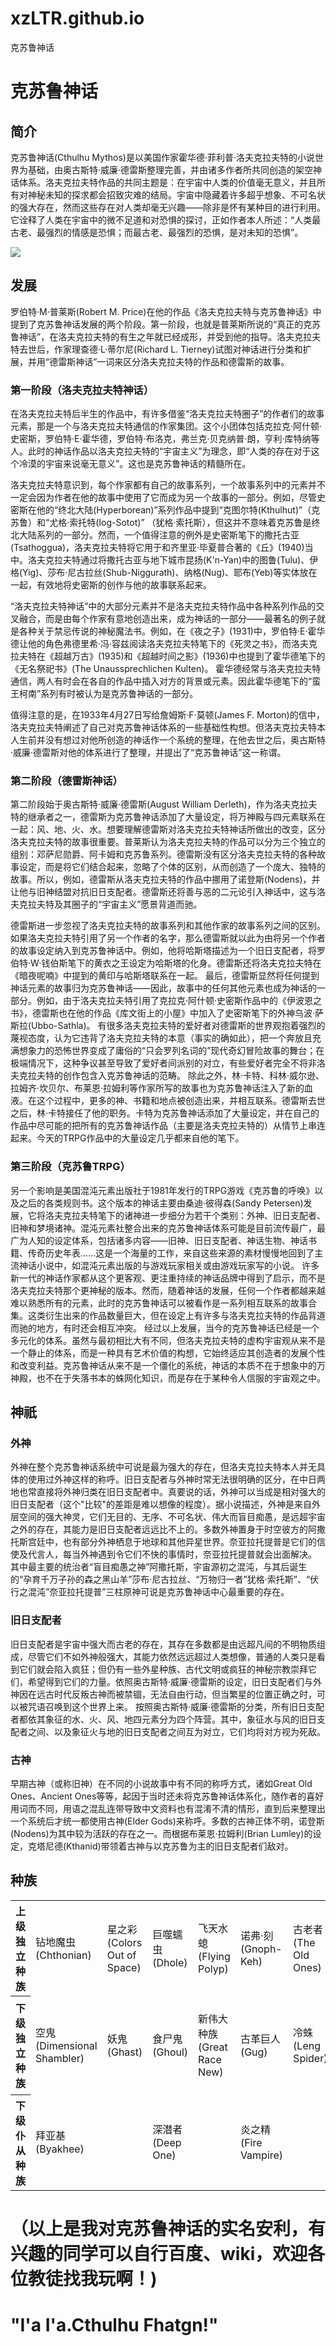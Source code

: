 # xzLTR.github.io
<html>
	<body>		
		<head>克苏鲁神话</head>
		<h1>克苏鲁神话</h1>
		<h2>简介</h2>
		<p>克苏鲁神话(Cthulhu Mythos)是以美国作家霍华德·菲利普·洛夫克拉夫特的小说世界为基础，由奥古斯特·威廉·德雷斯整理完善，并由诸多作者所共同创造的架空神话体系。洛夫克拉夫特作品的共同主题是：在宇宙中人类的价值毫无意义，并且所有对神秘未知的探求都会招致灾难的结局。宇宙中隐藏着许多超乎想象、不可名状的强大存在，然而这些存在对人类却毫无兴趣——除非是怀有某种目的进行利用。它诠释了人类在宇宙中的微不足道和对恐惧的探讨，正如作者本人所述：“人类最古老、最强烈的情感是恐惧；而最古老、最强烈的恐惧，是对未知的恐惧”。</p>
		<img src="https://bkimg.cdn.bcebos.com/pic/adaf2edda3cc7cd94c7ab7fa3b01213fb80e91ba?x-bce-process=image/watermark,image_d2F0ZXIvYmFpa2UxNTA=,g_7,xp_5,yp_5">
		<h2>发展</h2>    
		<p>罗伯特·M·普莱斯(Robert M. Price)在他的作品《洛夫克拉夫特与克苏鲁神话》中提到了克苏鲁神话发展的两个阶段。第一阶段，也就是普莱斯所说的“真正的克苏鲁神话”，在洛夫克拉夫特的有生之年就已经成形，并受到他的指导。洛夫克拉夫特去世后，作家理查德·L·蒂尔尼(Richard L. Tierney)试图对神话进行分类和扩展，并用“德雷斯神话”一词来区分洛夫克拉夫特的作品和德雷斯的故事。</p>
		<h3>第一阶段（洛夫克拉夫特神话）</h3>
		<p>在洛夫克拉夫特后半生的作品中，有许多借鉴“洛夫克拉夫特圈子”的作者们的故事元素，那是一个与洛夫克拉夫特通信的作家集团。这个小团体包括克拉克·阿什顿·史密斯，罗伯特·E·霍华德，罗伯特·布洛克，弗兰克·贝克纳普·朗，亨利·库特纳等人。此时的神话作品以洛夫克拉夫特的“宇宙主义”为理念，即“人类的存在对于这个冷漠的宇宙来说毫无意义”。这也是克苏鲁神话的精髓所在。</p>
		<p>洛夫克拉夫特意识到，每个作家都有自己的故事系列，一个故事系列中的元素并不一定会因为作者在他的故事中使用了它而成为另一个故事的一部分。例如，尽管史密斯在他的“终北大陆(Hyperborean)”系列作品中提到“克图尔特(Kthulhut)”（克苏鲁）和“尤格·索托特(Iog-Sotot)” （犹格·索托斯），但这并不意味着克苏鲁是终北大陆系列的一部分。然而，一个值得注意的例外是史密斯笔下的撒托古亚(Tsathoggua)，洛夫克拉夫特将它用于和齐里亚·毕夏普合著的《丘》(1940)当中。洛夫克拉夫特通过将撒托古亚与地下城市昆扬(K'n-Yan)中的图鲁(Tulu)、伊格(Yig)、莎布·尼古拉丝(Shub-Niggurath)、纳格(Nug)、耶布(Yeb)等实体放在一起，有效地将史密斯的创作与他的故事联系起来。</p>
		<p>“洛夫克拉夫特神话”中的大部分元素并不是洛夫克拉夫特作品中各种系列作品的交叉融合，而是由每个作家有意地创造出来，成为神话的一部分——最著名的例子就是各种关于禁忌传说的神秘魔法书。例如，在《夜之子》(1931)中，罗伯特·E·霍华德让他的角色弗德里希·冯·容兹阅读洛夫克拉夫特笔下的《死灵之书》，而洛夫克拉夫特在《超越万古》(1935)和《超越时间之影》(1936)中也提到了霍华德笔下的《无名祭祀书》(The Unaussprechlichen Kulten)。 霍华德经常与洛夫克拉夫特通信，两人有时会在各自的作品中插入对方的背景或元素。因此霍华德笔下的“蛮王柯南”系列有时被认为是克苏鲁神话的一部分。</p>
		<p>值得注意的是，在1933年4月27日写给詹姆斯·F·莫顿(James F. Morton)的信中，洛夫克拉夫特阐述了自己对克苏鲁神话体系的一些基础性构想。但洛夫克拉夫特本人生前并没有想过对他所创造的神话作一个系统的整理，在他去世之后，奥古斯特·威廉·德雷斯对他的体系进行了整理，并提出了“克苏鲁神话”这一称谓。</p>
		<h3>第二阶段（德雷斯神话）</h3>
		<p>第二阶段始于奥古斯特·威廉·德雷斯(August William Derleth)，作为洛夫克拉夫特的继承者之一，德雷斯为克苏鲁神话添加了大量设定，将万神殿与四元素联系在一起：风、地、火、水。想要理解德雷斯对洛夫克拉夫特神话所做出的改变，区分洛夫克拉夫特的故事很重要。普莱斯认为洛夫克拉夫特的作品可以分为三个独立的组别：邓萨尼勋爵、阿卡姆和克苏鲁系列。德雷斯没有区分洛夫克拉夫特的各种故事设定，而是将它们结合起来，忽略了个体的区别，从而创造了一个庞大、独特的故事。所以，例如，德雷斯从洛夫克拉夫特的作品中挪用了诺登斯(Nodens)，并让他与旧神结盟对抗旧日支配者。德雷斯还将善与恶的二元论引入神话中，这与洛夫克拉夫特及其圈子的“宇宙主义”愿景背道而驰。</p>
		<p>德雷斯进一步忽视了洛夫克拉夫特的故事系列和其他作家的故事系列之间的区别。如果洛夫克拉夫特引用了另一个作者的名字，那么德雷斯就以此为由将另一个作者的故事设定纳入到克苏鲁神话中。例如，他将哈斯塔描述为一个旧日支配者，将罗伯特·W·钱伯斯笔下的黄衣之王设定为哈斯塔的化身。德雷斯还将洛夫克拉夫特在《暗夜呢喃》中提到的黄印与哈斯塔联系在一起。
			最后，德雷斯显然将任何提到神话元素的故事归为克苏鲁神话——因此，故事中的任何其他元素也成为神话的一部分。例如，由于洛夫克拉夫特引用了克拉克·阿什顿·史密斯作品中的《伊波恩之书》，德雷斯也在他的作品《库文街上的小屋》中加入了史密斯笔下的外神乌波·萨斯拉(Ubbo-Sathla)。
			有很多洛夫克拉夫特的爱好者对德雷斯的世界观抱着强烈的蔑视态度，认为它违背了洛夫克拉夫特的本意（事实的确如此），把一个奔放且充满想象力的恐怖世界变成了庸俗的“只会罗列名词的”现代奇幻冒险故事的舞台；在极端情况下，这种争议甚至导致了爱好者间派别的对立，有些爱好者完全不将非洛夫克拉夫特的创作包含入克苏鲁神话的范畴。
			除此之外，林·卡特、科林·威尔逊、拉姆齐·坎贝尔、布莱恩·拉姆利等作家所写的故事也为克苏鲁神话注入了新的血液。在这个过程中，更多的神、书籍和地点被创造出来，并相互联系。德雷斯去世之后，林·卡特接任了他的职务。卡特为克苏鲁神话添加了大量设定，并在自己的作品中尽可能的把所有的克苏鲁神话作品（主要是洛夫克拉夫特的）从情节上串连起来。今天的TRPG作品中的大量设定几乎都来自他的笔下。</p>
		<h3>第三阶段（克苏鲁TRPG）</h3>
		<p>另一个影响是美国混沌元素出版社于1981年发行的TRPG游戏《克苏鲁的呼唤》以及之后的各类规则书。这个版本的神话主要由桑迪·彼得森(Sandy Petersen)发展，它将洛夫克拉夫特笔下的诸神进一步细分为若干个类别：外神、旧日支配者、旧神和梦境诸神。混沌元素社整合出来的克苏鲁神话体系可能是目前流传最广，最广为人知的设定体系，包括诸多内容——旧神、旧日支配者、神话生物、神话书籍、传奇历史年表……这是一个海量的工作，来自这些来源的素材慢慢地回到了主流神话小说中，如混沌元素出版的与游戏玩家相关或由游戏玩家写的小说。
			许多新一代的神话作家都从这个更客观、更注重持续的神话品牌中得到了启示，而不是洛夫克拉夫特那个更神秘的版本。然而，随着神话的发展，任何一个作者都越来越难以熟悉所有的元素，此时的克苏鲁神话可以被看作是一系列相互联系的故事合集。这类衍生出来的作品数量巨大，但在设定上有许多与洛夫克拉夫特的作品背道而驰的地方，有时还会相互冲突。
			经过以上发展，当今的克苏鲁神话已经是一个多元化的体系。虽然与最初相比大有不同，但洛夫克拉夫特的虚构宇宙观从来不是一个静止的体系，而是一种具有艺术价值的构想，它始终适应其创造者的发展个性和改变利益。克苏鲁神话从来不是一个僵化的系统，神话的本质不在于想象中的万神殿，也不在于失落书本的蛛网化知识，而是存在于某种令人信服的宇宙观之中。</p>
		<h2>神祇</h2>
		<h3>外神</h3>
		<p>外神在整个克苏鲁神话系统中可说是最为强大的存在，但洛夫克拉夫特本人并无具体的使用过外神这样的称呼。旧日支配者与外神时常无法很明确的区分，在中日两地也常直接将外神归类在旧日支配者中。真要说的话，外神可以当成是相对强大的旧日支配者（这个"比较"的差距是难以想像的程度）。据小说描述，外神是来自外层空间的强大神灵，它们无目的、无序、不可名状、伟大而盲目痴愚，是远超宇宙之外的存在，其能力是旧日支配者远远比不上的。多数外神置身于时空彼方的阿撒托斯宫廷中，也有部分外神栖息于地球和其他异星世界。奈亚拉托提普是它们的信使及代言人，每当外神遇到令它们不快的事情时，奈亚拉托提普就会出面解决。
			其中最主要的统治者“盲目痴愚之神”阿撒托斯，宇宙源初之混沌，与其后诞生的“孕育千万子孙的森之黑山羊”莎布·尼古拉丝、“万物归一者”犹格·索托斯”、“伏行之混沌”奈亚拉托提普”三柱原神可说是克苏鲁神话中心最重要的存在。</p>
		<h3>旧日支配者</h3>
		<p>旧日支配者是宇宙中强大而古老的存在，其存在多数都是由远超凡间的不明物质组成，尽管它们不如外神般强大，其能力依然远远超过人类想像，普通的人类只是看到它们就会陷入疯狂；但仍有一些外星种族、古代文明或疯狂的神秘宗教崇拜它们，希望得到它们的力量。依照奥古斯特·威廉·德雷斯的设定，旧日支配者们与外神因在远古时代反叛古神而被禁锢，无法自由行动，但当繁星的位置正确之时，可以被咒语召唤到这个世界上来。
			按照奥古斯特·威廉·德雷斯的分类，所有旧日支配者都依其象征的水、火、风、地四元素分为四个阵营。其中，象征水与风的旧日支配者之间、以及象征火与地的旧日支配者之间互为对立，它们均将对方视为死敌。</p>
		<h3>古神</h3>
		<p>早期古神（或称旧神）在不同的小说故事中有不同的称呼方式，诸如Great Old Ones、Ancient Ones等等，起因于当时还未将克苏鲁神话体系化，随作者的喜好用词而不同，用语之混乱连带导致中文资料也有混淆不清的情形，直到后来整理出一个系统后才统一都使用古神(Elder Gods)来称呼。多数的古神正体不明，诺登斯(Nodens)为其中较为活跃的存在之一。而根据布莱恩‧拉姆利(Brian Lumley)的设定，克塔尼德(Kthanid)带领着古神与以克苏鲁为主的旧日支配者们敌对。</p>
		<h2>种族</h2>
		<table>	
			<tr>				
				<th>上级独立种族</th>
				<td>钻地魔虫(Chthonian)</td>
				<td>星之彩(Colors Out of Space)</td>
				<td>巨噬蠕虫(Dhole)</td>
				<td>飞天水螅(Flying Polyp)</td>
				<td>诺弗·刻(Gnoph-Keh)</td>
				<td>古老者(The Old Ones)</td>
				<td>伊斯之伟大种族(Great Race of Yith)</td>
				<td>廷达罗斯之猎犬(Hound of Tindalos)</td>
				<td>廷达罗斯之主(Lords of Tindalos)</td>
				<td>罗伊格尔(Lloigor)</td>
				<td>无形之骏马(Horses of the invisible)</td>
				<td>耶库伯人(Yekubians)</td> 
				<td>修格斯领主(Lords Shoggoth)</td>
				<td>死之藤蔓(Death-Vines)</td>
				<td>绿渊眷族(Spawn of the Green Abyss)</td>
			</tr>
			<tr>
				<th>下级独立种族</th>
				<td>空鬼(Dimensional Shambler)</td>
				<td>妖鬼(Ghast)</td>
				<td>食尸鬼(Ghoul)</td>
				<td>新伟大种族(Great Race New)</td>
				<td>古革巨人(Gug)</td>
				<td>冷蛛(Leng Spider)</td>
				<td>米·戈(Mi-Go)</td>
				<td>月兽(Moon-Beast)</td>
				<td>蛇人(Serpent People)</td>
				<td>夏盖虫族(Insect from Shaggai)</td>
				<td>星之精(Star Vampire)</td>
				<td>努格·索斯(Nug-Soth)</td>
				<td>奈汉·格瑞(Ny'ghan-Grii)</td>
				<td>原初修格斯(Proto-Shoggoth)</td>
				<td>昆扬人(K'n-yan)</td>
				<td>精神寄生虫(Mind Parasites)</td>
				<td>奈欧斯·克欧格亥(Nioth-Korghai)</td>
				<td>沃米人(Voormis)</td>
				<td>三尖树(Triffids)</td>
				<td>风之子(Children of The Wind)</td>
				<td>空鱼(Desh)</td>
				<td>邪恶真菌(Evile Fungus)</td>
				<td>空间食魔(Space Eaters)</td>
				<td>地底掘进者(Tunnelers Below)</td>
				<td>阿尔斯卡里(Alskali)</td>
				<td>黑山羊幼仔(Dark Young)</td>
				<td>恐怖猎手(Hunting Horror)<td>
				<td>外神之仆役(Servitor of the Outer Gods)<td>
				<td>克苏鲁的星之眷族(Star-Spawn of Cthulhu)<td>
				<td>恩莱斯·格尔(N'rath-Gol)<td>
				<td>夏乌戈纳尔·法格恩的弟兄(Brothers of Chaugnar Faugn)<td>
				<td>修格斯(Shoggoth)<td>
				<td>深渊之民(Dwellers in the Depths)<td>
				<td>黯藻(Dark Sargassum)<td>
				<td>看守者(Watcher)<td>
				<td>古异子嗣(Fosterlings of The Old Ones)<td>
				<td>风之眷属(Spawn of the Winds)<td>
			</tr>
			<tr>
				<th>下级仆从种族</th>
				<td>拜亚基(Byakhee)<td>
				<td>深潜者(Deep One)<td>
				<td>炎之精(Fire Vampire)<td>
				<td>无形之子(Formless Spawn)<td>
				<td>夜魇(Nightgaunt)<td>
				<td>人面鼠(Rat-Thing)<td>
				<td>潜砂怪(Sand-Dweller)</td>
				<td>格拉基之仆从(Servant of Glaaki)</td>
				<td>夏塔克鸟(Shantak)</td>
				<td>丘丘人(Tcho-Tcho)</td>
				<td>塞克洛托尔星怪(Being from Xiclotl)</td>
				<td>星海钓客(Fishers from Outside)</td>
				<td>蠕行者(The Crawling Ones)</td>
				<td>米里·尼格利(Miri Nigri)</td>
				<td>流明(Lumens)</td>
				<td>纳伽埃(Nagäae)</td>
				<td>尘人(Dust-men)</td>
				<td>绿神之子(Child of the Green God)</td>
				<td>斯格霍住民(S'glhuoans)</td>
				<td>育革(Yuggs)</td>
				<td>提丰之兽(Typhonian Beasts)</td>
				<td>坟兽(Tomb-Herd)</td>
				<td>肖格阮(Shugoran)</td>
				<td>姆巴瓦树人(Tree-Man of M'bwa)</td>
				<td>查寇塔(Chakota)</td>
				<td>巨魔(Trolls)</td>
				<td>灵体猎手(Spectral Hunters)</td>
			</tr>
		</table>
		<h1>（以上是我对克苏鲁神话的实名安利，有兴趣的同学可以自行百度、wiki，欢迎各位教徒找我玩啊！)</h1>
		<h1>"I'a I'a.Cthulhu Fhatgn!"</h1>
	</body>
		    
